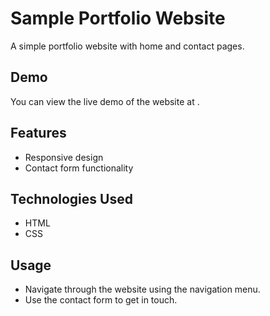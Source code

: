 # Sample Portfolio Website

A simple portfolio website with home and contact pages.
## Demo
You can view the live demo of the website at .

## Features

- Responsive design
- Contact form functionality

## Technologies Used

- HTML
- CSS

## Usage

- Navigate through the website using the navigation menu.
- Use the contact form to get in touch.
